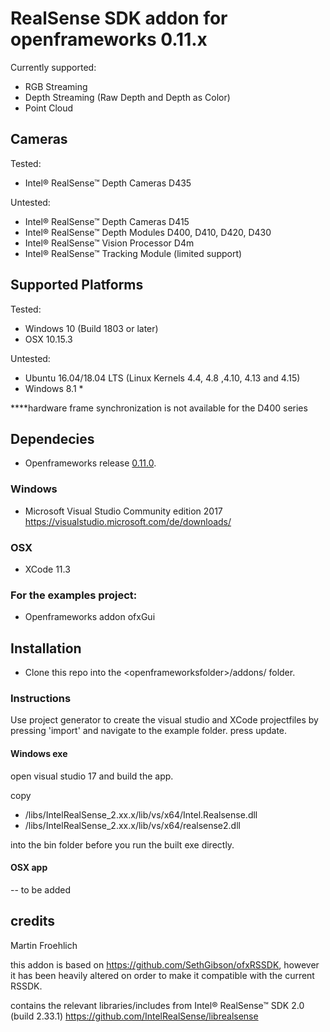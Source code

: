 # RealSense SDK addon for openframeworks 0.11.x

Currently supported:
* RGB Streaming
* Depth Streaming (Raw Depth and Depth as Color)
* Point Cloud

## Cameras

Tested:
* Intel® RealSense™ Depth Cameras D435

Untested:
* Intel® RealSense™ Depth Cameras D415
* Intel® RealSense™ Depth Modules D400, D410, D420, D430
* Intel® RealSense™ Vision Processor D4m
* Intel® RealSense™ Tracking Module (limited support)

## Supported Platforms

Tested:
* Windows 10 (Build 1803 or later)
* OSX 10.15.3

Untested:
* Ubuntu 16.04/18.04 LTS (Linux Kernels 4.4, 4.8 ,4.10, 4.13 and 4.15)
* Windows 8.1 *

****hardware frame synchronization is not available for the D400 series

## Dependecies

* Openframeworks release [0.11.0](http://openframeworks.cc/download).

### Windows
* Microsoft Visual Studio Community edition 2017 https://visualstudio.microsoft.com/de/downloads/

### OSX
* XCode 11.3

### For the examples project:
* Openframeworks addon ofxGui


## Installation

* Clone this repo into the \<openframeworksfolder>/addons/ folder.

### Instructions

Use project generator to create the visual studio and XCode projectfiles by pressing 'import' and navigate to the example folder. press update.

#### Windows exe

open visual studio 17 and build the app.

copy

* /libs/IntelRealSense_2.xx.x/lib/vs/x64/Intel.Realsense.dll
* /libs/IntelRealSense_2.xx.x/lib/vs/x64/realsense2.dll

into the bin folder before you run the built exe directly.

#### OSX app

-- to be added

## credits

Martin Froehlich

this addon is based on https://github.com/SethGibson/ofxRSSDK, however it has been heavily altered on order to make it compatible with the current RSSDK.

contains the relevant libraries/includes from Intel® RealSense™ SDK 2.0 (build 2.33.1) https://github.com/IntelRealSense/librealsense
